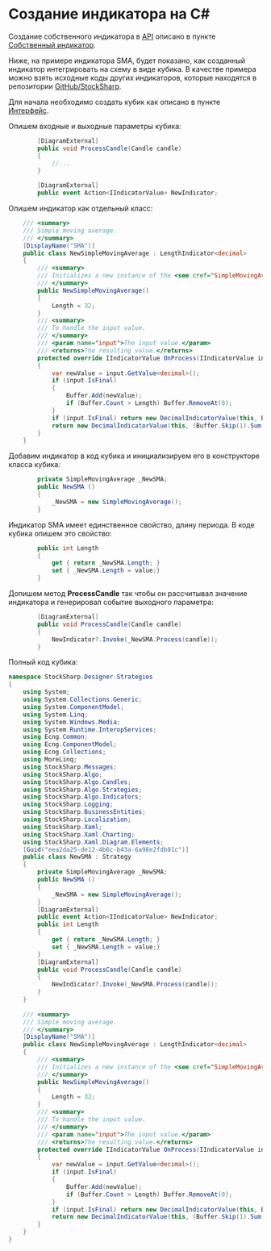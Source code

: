 # Создание индикатора на C\#

Создание собственного индикатора в [API](StockSharpAbout.md) описано в пункте [Собственный индикатор](IndicatorsCustom.md).

Ниже, на примере индикатора SMA, будет показано, как созданный индикатор интегрировать на схему в виде кубика. В качестве примера можно взять исходные коды других индикаторов, которые находятся в репозитории [GitHub\/StockSharp](https://github.com/StockSharp/StockSharp).

Для начала необходимо создать кубик как описано в пункте [Интерфейс](Designer_Creation_element_containing_source_code.md).

Опишем входные и выходные параметры кубика:

```cs
		[DiagramExternal]
		public void ProcessCandle(Candle candle)
		{
            //...
		}
```
```cs
		[DiagramExternal]
		public event Action<IIndicatorValue> NewIndicator;
```

Опишем индикатор как отдельный класс:

```cs
    /// <summary>
	/// Simple moving average.
	/// </summary>
	[DisplayName("SMA")]
	public class NewSimpleMovingAverage : LengthIndicator<decimal>
	{
		/// <summary>
		/// Initializes a new instance of the <see cref="SimpleMovingAverage"/>.
		/// </summary>
		public NewSimpleMovingAverage()
		{
			Length = 32;
		}
		/// <summary>
		/// To handle the input value.
		/// </summary>
		/// <param name="input">The input value.</param>
		/// <returns>The resulting value.</returns>
		protected override IIndicatorValue OnProcess(IIndicatorValue input)
		{
			var newValue = input.GetValue<decimal>();
			if (input.IsFinal)
			{
				Buffer.Add(newValue);
				if (Buffer.Count > Length) Buffer.RemoveAt(0);
			}
			if (input.IsFinal) return new DecimalIndicatorValue(this, Buffer.Sum() / Length);
			return new DecimalIndicatorValue(this, (Buffer.Skip(1).Sum() + newValue) / Length);
		}
	}
```

Добавим индикатор в код кубика и инициализируем его в конструкторе класса кубика:

```cs
		private SimpleMovingAverage _NewSMA;
		public NewSMA ()
		{
			_NewSMA = new SimpleMovingAverage();
		}
```

Индикатор SMA имеет единственное свойство, длину периода. В коде кубика опишем это свойство:

```cs
		public int Length
		{
			get { return _NewSMA.Length; }
			set { _NewSMA.Length = value;}
		}
```

Допишем метод **ProcessCandle** так чтобы он рассчитывал значение индикатора и генерировал событие выходного параметра:

```cs
		[DiagramExternal]
		public void ProcessCandle(Candle candle)
		{
			NewIndicator?.Invoke(_NewSMA.Process(candle));
		}
```

Полный код кубика:

```cs
namespace StockSharp.Designer.Strategies
{
	using System;
	using System.Collections.Generic;
	using System.ComponentModel;
	using System.Linq;
	using System.Windows.Media;
	using System.Runtime.InteropServices;
	using Ecng.Common;
	using Ecng.ComponentModel;
	using Ecng.Collections;
	using MoreLinq;
	using StockSharp.Messages;
	using StockSharp.Algo;
	using StockSharp.Algo.Candles;
	using StockSharp.Algo.Strategies;
	using StockSharp.Algo.Indicators;
	using StockSharp.Logging;
	using StockSharp.BusinessEntities;
	using StockSharp.Localization;
	using StockSharp.Xaml;
	using StockSharp.Xaml.Charting;
	using StockSharp.Xaml.Diagram.Elements;
	[Guid("eea2da25-de12-4b6c-b43a-6a98e2fdb01c")]
	public class NewSMA : Strategy
	{
		private SimpleMovingAverage _NewSMA;
		public NewSMA ()
		{
			_NewSMA = new SimpleMovingAverage();
		}
		[DiagramExternal]
		public event Action<IIndicatorValue> NewIndicator;
		public int Length
		{
			get { return _NewSMA.Length; }
			set { _NewSMA.Length = value;}
		}
		[DiagramExternal]
		public void ProcessCandle(Candle candle)
		{
			NewIndicator?.Invoke(_NewSMA.Process(candle));
		}
	}
	
	/// <summary>
	/// Simple moving average.
	/// </summary>
	[DisplayName("SMA")]
	public class NewSimpleMovingAverage : LengthIndicator<decimal>
	{
		/// <summary>
		/// Initializes a new instance of the <see cref="SimpleMovingAverage"/>.
		/// </summary>
		public NewSimpleMovingAverage()
		{
			Length = 32;
		}
		/// <summary>
		/// To handle the input value.
		/// </summary>
		/// <param name="input">The input value.</param>
		/// <returns>The resulting value.</returns>
		protected override IIndicatorValue OnProcess(IIndicatorValue input)
		{
			var newValue = input.GetValue<decimal>();
			if (input.IsFinal)
			{
				Buffer.Add(newValue);
				if (Buffer.Count > Length) Buffer.RemoveAt(0);
			}
			if (input.IsFinal) return new DecimalIndicatorValue(this, Buffer.Sum() / Length);
			return new DecimalIndicatorValue(this, (Buffer.Skip(1).Sum() + newValue) / Length);
		}
	}
}
```
